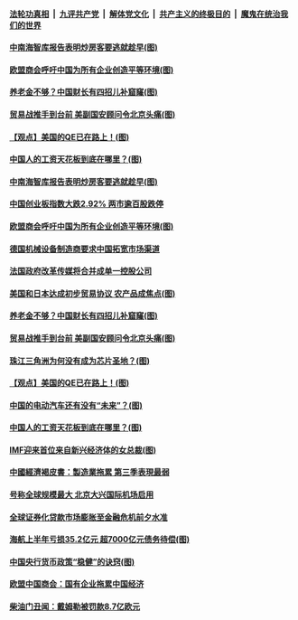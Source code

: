 ####  [法轮功真相](../../../../basic/blob/master/README.md?t=09261813) &nbsp;|&nbsp; [九评共产党](../../../../9ping.md/blob/master/README.md?t=09261813) &nbsp;|&nbsp; [解体党文化](../../../../jtdwh.md/blob/master/README.md?t=09261813)  &nbsp;|&nbsp; [共产主义的终极目的](../../../../gczydzjmd.md/blob/master/README.md?t=09261813) &nbsp;|&nbsp; [魔鬼在统治我们的世界](../../../../mgztzwmdsj.md/blob/master/README.md?t=09261813) 

#### [中南海智库报告表明炒房客要逃就趁早(图)](../pages/p5/908588.md?t=09261813) 

#### [欧盟商会呼吁中国为所有企业创造平等环境(图)](../pages/p5/908577.md?t=09261813) 

#### [养老金不够？中国财长有四招儿补窟窿(图)](../pages/p5/908499.md?t=09261813) 

#### [贸易战推手到台前 美副国安顾问令北京头痛(图)](../pages/p5/908511.md?t=09261813) 

#### [【观点】美国的QE已在路上！(图)](../pages/p5/908519.md?t=09261813) 

#### [中国人的工资天花板到底在哪里？(图)](../pages/p5/908503.md?t=09261813) 

#### [中南海智库报告表明炒房客要逃就趁早(图)](../pages/p5/908588.md?t=09261813) 

#### [中国创业板指数大跌2.92% 两市逾百股跌停](../pages/p5/908583.md?t=09261813) 

#### [欧盟商会呼吁中国为所有企业创造平等环境(图)](../pages/p5/908577.md?t=09261813) 

#### [德国机械设备制造商要求中国拓宽市场渠道](../pages/p5/908576.md?t=09261813) 

#### [法国政府改革传媒将合并成单一控股公司](../pages/p5/908575.md?t=09261813) 

#### [美国和日本达成初步贸易协议 农产品成焦点(图)](../pages/p5/908537.md?t=09261813) 

#### [养老金不够？中国财长有四招儿补窟窿(图)](../pages/p5/908499.md?t=09261813) 

#### [贸易战推手到台前 美副国安顾问令北京头痛(图)](../pages/p5/908511.md?t=09261813) 

#### [珠江三角洲为何没有成为芯片圣地？(图)](../pages/p5/908522.md?t=09261813) 

#### [【观点】美国的QE已在路上！(图)](../pages/p5/908519.md?t=09261813) 

#### [中国的电动汽车还有没有“未来”？(图)](../pages/p5/908500.md?t=09261813) 

#### [中国人的工资天花板到底在哪里？(图)](../pages/p5/908503.md?t=09261813) 

#### [IMF迎来首位来自新兴经济体的女总裁(图)](../pages/p5/908508.md?t=09261813) 

#### [中國經濟褐皮書：製造業拖累 第三季表現最弱](../pages/p5/908480.md?t=09261813) 

#### [号称全球规模最大 北京大兴国际机场启用](../pages/p5/908477.md?t=09261813) 

#### [全球证券化贷款市场膨胀至金融危机前夕水准](../pages/p5/908467.md?t=09261813) 

#### [海航上半年亏损35.2亿元 超7000亿元债务待偿(图)](../pages/p5/908465.md?t=09261813) 

#### [中国央行货币政策“稳健”的诀窍(图)](../pages/p5/908463.md?t=09261813) 

#### [欧盟中国商会：国有企业拖累中国经济](../pages/p5/908461.md?t=09261813) 

#### [柴油门丑闻：戴姆勒被罚款8.7亿欧元](../pages/p5/908436.md?t=09261813) 

